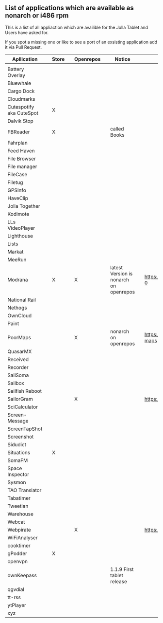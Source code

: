 
## List of applications which are available as nonarch or i486 rpm

This is a list of all appliaction which are availible for the Jolla Tablet and Users have asked for.

If you spot a missing one or like to see a port of an exsisting application add it via Pull Request. 


| Apllication     |   | Store |   | Openrepos |   | Notice                    |   | URL                  |
|-----------------|---|-------|---|-----------|---|---------------------------|---|----------------------|
|                 |   |       |   |           |   |                           |   |                      |
| Battery Overlay |   |       |   |           |   |                           |   |                      |
| Bluewhale       |   |       |   |           |   |                           |   |                      |
| Cargo Dock      |   |       |   |           |   |                           |   |                      |
| Cloudmarks      |   |       |   |           |   |                           |   |                      |
| Cutespotify  aka CuteSpot    |   | X     |   |           |   |                           |   |                      |
| Dalvik Stop     |   |       |   |           |   |                           |   |                      |
| FBReader        |   | X     |   |           |   | called Books              |   |                      |
| Fahrplan        |   |       |   |           |   |                           |   |                      |
| Feed Haven      |   |       |   |           |   |                           |   |                      |
| File Browser    |   |       |   |           |   |                           |   |                      |
| File manager    |   |       |   |           |   |                           |   |                      |
| FileCase        |   |       |   |           |   |                           |   |                      |
| Filetug         |   |       |   |           |   |                           |   |                      |
| GPSInfo         |   |       |   |           |   |                           |   |                      |
| HaveClip        |   |       |   |           |   |                           |   |                      |
| Jolla Together  |   |       |   |           |   |                           |   |                      |
| Kodimote        |   |       |   |           |   |                           |   |                      |
| LLs VideoPlayer |   |       |   |           |   |                           |   |                      |
| Lighthouse  	  |   |       |   |           |   |                           |   |                      |
| Lists           |   |       |   |           |   |                           |   |                      |
| Markat          |   |       |   |           |   |                           |   |                      |
| MeeRun          |   |       |   |           |   |                           |   |                      |
| Modrana         |   | X     |   | X         |   | latest Version is nonarch on openrepos |   | https://openrepos.net/content/martink/modrana-0                     |
| National Rail   |   |       |   |           |   |                           |   |                      |
| Nethogs         |   |       |   |           |   |                           |   |                      |
| OwnCloud        |   |       |   |           |   |                           |   |                      |
| Paint           |   |       |   |           |   |                           |   |                      |
| PoorMaps        |   |       |   | X         |   | nonarch on openrepos      |   | https://openrepos.net/content/otsaloma/poor-maps                     |
| QuasarMX        |   |       |   |           |   |                           |   |                      |
| Received        |   |       |   |           |   |                           |   |                      |
| Recorder        |   |       |   |           |   |                           |   |                      |
| SailSoma        |   |       |   |           |   |                           |   |                      |
| Sailbox         |   |       |   |           |   |                           |   |                      |
| Sailfish Reboot         |   |       |   |           |   |                           |   |                      |
| SailorGram      |   |       |   | X         |   |                           |   | https://openrepos.net/content/dax/sailorgram                      |
| SciCalculator   |   |       |   |           |   |                           |   |                      |
| Screen-Message  |   |       |   |           |   |                           |   |                      |
| ScreenTapShot   |   |       |   |           |   |                           |   |                      |
| Screenshot      |   |       |   |           |   |                           |   |                      |
| Sidudict        |   |       |   |           |   |                           |   |                      |
| Situations      |   | X     |   |           |   |                           |   |                      |
| SomaFM          |   |       |   |           |   |                           |   |                      |
| Space Inspector |   |       |   |           |   |                           |   |                      |
| Sysmon          |   |       |   |           |   |                           |   |                      |
| TAO Translator  |   |       |   |           |   |                           |   |                      |
| Tabatimer       |   |       |   |           |   |                           |   |                      |
| Tweetian        |   |       |   |           |   |                           |   |                      |
| Warehouse       |   |       |   |           |   |                           |   |                      |
| Webcat		  |   |       |   |           |   |                           |   |                      |
| Webpirate       |   |       |   | X         |   |                           |   | https://openrepos.net/content/dax/webpirate                      |
| WiFiAnalyser	  |   |       |   |           |   |                           |   |                      |
| cooktimer		  |   |       |   |           |   |                           |   |                      |
| gPodder         |   | X     |   |           |   |                           |   |                      |
| openvpn         |   |       |   |           |   |                           |   |                      |
| ownKeepass	  |   |       |   |           |   | 1.1.9 First tablet release |   |                      |
| qgvdial         |   |       |   |           |   |                           |   |                      |
| tt-rss		  |   |       |   |           |   |                           |   |                      |
| ytPlayer        |   |       |   |           |   |                           |   |                      |
| xyz             |   |       |   |           |   |                           |   |                      |
